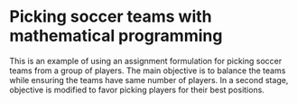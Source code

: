 # Picking soccer teams with mathematical programming

This is an example of using an assignment formulation for picking soccer teams from a group of players. The main objective is to balance the teams while ensuring the teams have same number of players. In a second stage, objective is modified to favor picking players for their best positions.
